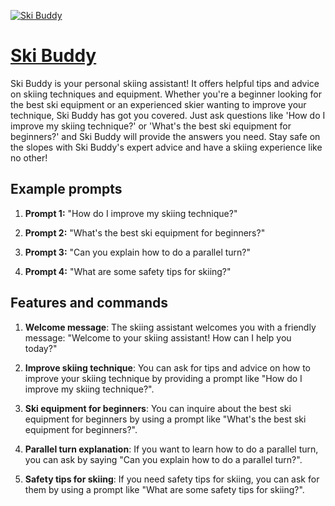 [![Ski Buddy](https://files.oaiusercontent.com/file-l5saNPgfrtjBvxi8YODQKLO4?se=2123-10-17T11%3A29%3A54Z&sp=r&sv=2021-08-06&sr=b&rscc=max-age%3D31536000%2C%20immutable&rscd=attachment%3B%20filename%3Dbe69c7e4-bcf0-457d-87a9-913bfaec4f76.png&sig=ByFXKugMQOJEcuxGpx0JNBc6lWtDS5n6zunWctWj/jc%3D)](https://chat.openai.com/g/g-h6m7K1Atg-ski-buddy)

# [Ski Buddy](https://chat.openai.com/g/g-h6m7K1Atg-ski-buddy)

Ski Buddy is your personal skiing assistant! It offers helpful tips and advice on skiing techniques and equipment. Whether you're a beginner looking for the best ski equipment or an experienced skier wanting to improve your technique, Ski Buddy has got you covered. Just ask questions like 'How do I improve my skiing technique?' or 'What's the best ski equipment for beginners?' and Ski Buddy will provide the answers you need. Stay safe on the slopes with Ski Buddy's expert advice and have a skiing experience like no other!

## Example prompts

1. **Prompt 1:** "How do I improve my skiing technique?"

2. **Prompt 2:** "What's the best ski equipment for beginners?"

3. **Prompt 3:** "Can you explain how to do a parallel turn?"

4. **Prompt 4:** "What are some safety tips for skiing?"

## Features and commands

1. **Welcome message**: The skiing assistant welcomes you with a friendly message: "Welcome to your skiing assistant! How can I help you today?"

2. **Improve skiing technique**: You can ask for tips and advice on how to improve your skiing technique by providing a prompt like "How do I improve my skiing technique?".

3. **Ski equipment for beginners**: You can inquire about the best ski equipment for beginners by using a prompt like "What's the best ski equipment for beginners?".

4. **Parallel turn explanation**: If you want to learn how to do a parallel turn, you can ask by saying "Can you explain how to do a parallel turn?".

5. **Safety tips for skiing**: If you need safety tips for skiing, you can ask for them by using a prompt like "What are some safety tips for skiing?".